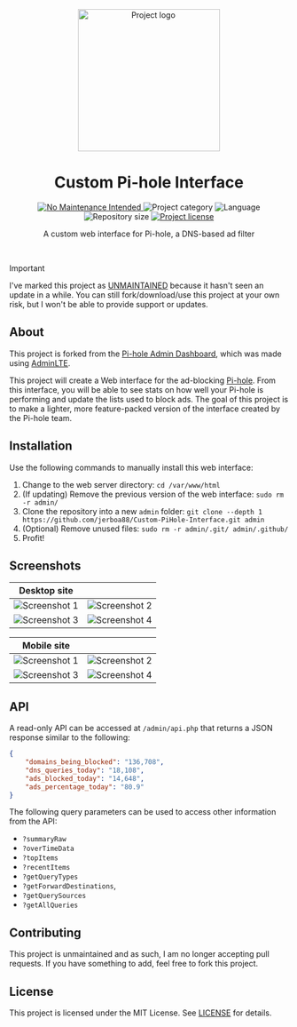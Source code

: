 <!-- Project Header -->
<div align="center">
  <img class="projectLogo" src="img/icon.svg" alt="Project logo" title="Project logo" width="256">

  <h1 class="projectName">Custom Pi-hole Interface</h1>

  <p class="projectBadges">
	<a href="https://unmaintained.tech/">
      <img src="https://unmaintained.tech/badge.svg" alt="No Maintenance Intended" title="No Maintenance Intended"/>
    </a>
    <img src="https://johng.io/badges/category/App.svg" alt="Project category" title="Project category"/>
    <img src="https://img.shields.io/github/languages/top/jerboa88/Custom-PiHole-Interface.svg" alt="Language" title="Language"/>
    <img src="https://img.shields.io/github/repo-size/jerboa88/Custom-PiHole-Interface.svg" alt="Repository size" title="Repository size"/>
    <a href="LICENSE">
      <img src="https://img.shields.io/github/license/jerboa88/Custom-PiHole-Interface.svg" alt="Project license" title="Project license"/>
    </a>
  </p>
  
  <p class="projectDesc">
    A custom web interface for Pi-hole, a DNS-based ad filter
  </p>
  
  <br/>
</div>


> [!IMPORTANT]
> I've marked this project as [UNMAINTAINED](https://unmaintained.tech/) because it hasn't seen an update in a while. You can still fork/download/use this project at your own risk, but I won't be able to provide support or updates.


## About
This project is forked from the [Pi-hole Admin Dashboard](https://github.com/pi-hole/AdminLTE), which was made using [AdminLTE](https://almsaeedstudio.com).

This project will create a Web interface for the ad-blocking [Pi-hole](https://github.com/pi-hole/pi-hole). From this interface, you will be able to see stats on how well your Pi-hole is performing and update the lists used to block ads. The goal of this project is to make a lighter, more feature-packed version of the interface created by the Pi-hole team.


## Installation
Use the following commands to manually install this web interface:
1. Change to the web server directory: `cd /var/www/html`
2. (If updating) Remove the previous version of the web interface: `sudo rm -r admin/`
3. Clone the repository into a new `admin` folder: `git clone --depth 1 https://github.com/jerboa88/Custom-PiHole-Interface.git admin`
4. (Optional) Remove unused files: `sudo rm -r admin/.git/ admin/.github/`
5. Profit!


## Screenshots
Desktop site | &#8291;
:-:|:-:
![Screenshot 1](screenshots/desktop_main.png) | ![Screenshot 2](screenshots/desktop_queries.png)
![Screenshot 3](screenshots/desktop_whitelist.png) | ![Screenshot 4](screenshots/desktop_blacklist.png)

Mobile site | &#8291;
:-:|:-:
![Screenshot 1](screenshots/mobile_main.png) | ![Screenshot 2](screenshots/mobile_queries.png)
![Screenshot 3](screenshots/mobile_whitelist.png) | ![Screenshot 4](screenshots/mobile_blacklist.png)


## API
A read-only API can be accessed at `/admin/api.php` that returns a JSON response similar to the following:
```JSON
{
	"domains_being_blocked": "136,708",
	"dns_queries_today": "18,108",
	"ads_blocked_today": "14,648",
	"ads_percentage_today": "80.9"
}
```

The following query parameters can be used to access other information from the API:
- `?summaryRaw`
- `?overTimeData`
- `?topItems`
- `?recentItems`
- `?getQueryTypes`
- `?getForwardDestinations`,
- `?getQuerySources`
- `?getAllQueries`


## Contributing
This project is unmaintained and as such, I am no longer accepting pull requests. If you have something to add, feel free to fork this project.


## License
This project is licensed under the MIT License. See [LICENSE](LICENSE.md) for details.
